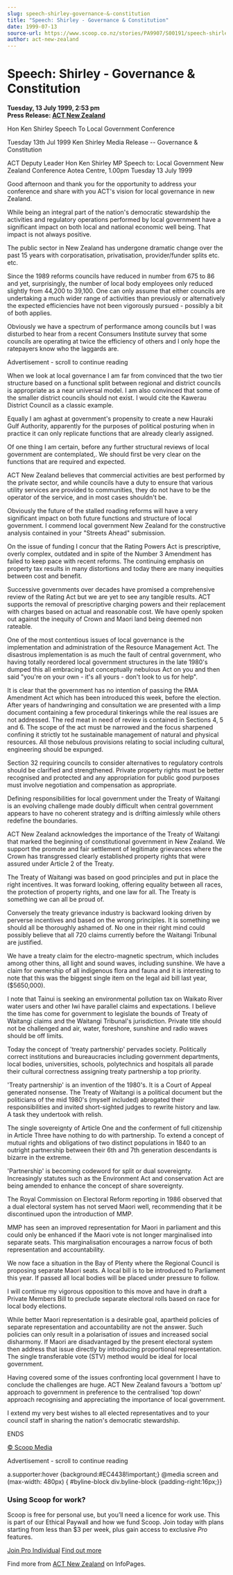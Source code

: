 ```yaml
---
slug: speech-shirley-governance-&-constitution
title: "Speech: Shirley - Governance & Constitution"
date: 1999-07-13
source-url: https://www.scoop.co.nz/stories/PA9907/S00191/speech-shirley-governance-constitution.htm
author: act-new-zealand
---
```

Speech: Shirley - Governance & Constitution
===========================================

**Tuesday, 13 July 1999, 2:53 pm**  
**Press Release: [ACT New Zealand](https://info.scoop.co.nz/ACT_New_Zealand)**

Hon Ken Shirley Speech To Local Government Conference

Tuesday 13th Jul 1999 Ken Shirley Media Release -- Governance & Constitution

ACT Deputy Leader Hon Ken Shirley MP Speech to: Local Government New Zealand Conference Aotea Centre, 1.00pm Tuesday 13 July 1999

Good afternoon and thank you for the opportunity to address your conference and share with you ACT's vision for local governance in new Zealand.

While being an integral part of the nation's democratic stewardship the activities and regulatory operations performed by local government have a significant impact on both local and national economic well being. That impact is not always positive.

The public sector in New Zealand has undergone dramatic change over the past 15 years with corporatisation, privatisation, provider/funder splits etc. etc.

Since the 1989 reforms councils have reduced in number from 675 to 86 and yet, surprisingly, the number of local body employees only reduced slightly from 44,200 to 39,100. One can only assume that either councils are undertaking a much wider range of activities than previously or alternatively the expected efficiencies have not been vigorously pursued - possibly a bit of both applies.

Obviously we have a spectrum of performance among councils but I was disturbed to hear from a recent Consumers Institute survey that some councils are operating at twice the efficiency of others and I only hope the ratepayers know who the laggards are.

Advertisement - scroll to continue reading





When we look at local governance I am far from convinced that the two tier structure based on a functional split between regional and district councils is appropriate as a near universal model. I am also convinced that some of the smaller district councils should not exist. I would cite the Kawerau District Council as a classic example.

Equally I am aghast at government's propensity to create a new Hauraki Gulf Authority, apparently for the purposes of political posturing when in practice it can only replicate functions that are already clearly assigned.

Of one thing I am certain, before any further structural reviews of local government are contemplated,. We should first be very clear on the functions that are required and expected.

ACT New Zealand believes that commercial activities are best performed by the private sector, and while councils have a duty to ensure that various utility services are provided to communities, they do not have to be the operator of the service, and in most cases shouldn't be.

Obviously the future of the stalled roading reforms will have a very significant impact on both future functions and structure of local government. I commend local government New Zealand for the constructive analysis contained in your "Streets Ahead" submission.

On the issue of funding I concur that the Rating Powers Act is prescriptive, overly complex, outdated and in spite of the Number 3 Amendment has failed to keep pace with recent reforms. The continuing emphasis on property tax results in many distortions and today there are many inequities between cost and benefit.

Successive governments over decades have promised a comprehensive review of the Rating Act but we are yet to see any tangible results. ACT supports the removal of prescriptive charging powers and their replacement with charges based on actual and reasonable cost. We have openly spoken out against the inequity of Crown and Maori land being deemed non rateable.

One of the most contentious issues of local governance is the implementation and administration of the Resource Management Act. The disastrous implementation is as much the fault of central government, who having totally reordered local government structures in the late 1980's dumped this all embracing but conceptually nebulous Act on you and then said "you're on your own - it's all yours - don't look to us for help".

It is clear that the government has no intention of passing the RMA Amendment Act which has been introduced this week, before the election. After years of handwringing and consultation we are presented with a limp document containing a few procedural tinkerings while the real issues are not addressed. The red meat in need of review is contained in Sections 4, 5 and 6. The scope of the act must be narrowed and the focus sharpened confining it strictly tot he sustainable management of natural and physical resources. All those nebulous provisions relating to social including cultural, engineering should be expunged.

Section 32 requiring councils to consider alternatives to regulatory controls should be clarified and strengthened. Private property rights must be better recognised and protected and any appropriation for public good purposes must involve negotiation and compensation as appropriate.

Defining responsibilities for local government under the Treaty of Waitangi is an evolving challenge made doubly difficult when central government appears to have no coherent strategy and is drifting aimlessly while others redefine the boundaries.

ACT New Zealand acknowledges the importance of the Treaty of Waitangi that marked the beginning of constitutional government in New Zealand. We support the promote and fair settlement of legitimate grievances where the Crown has transgressed clearly established property rights that were assured under Article 2 of the Treaty.

The Treaty of Waitangi was based on good principles and put in place the right incentives. It was forward looking, offering equality between all races, the protection of property rights, and one law for all. The Treaty is something we can all be proud of.

Conversely the treaty grievance industry is backward looking driven by perverse incentives and based on the wrong principles. It is something we should all be thoroughly ashamed of. No one in their right mind could possibly believe that all 720 claims currently before the Waitangi Tribunal are justified.

We have a treaty claim for the electro-magnetic spectrum, which includes among other thins, all light and sound waves, including sunshine. We have a claim for ownership of all indigenous flora and fauna and it is interesting to note that this was the biggest single item on the legal aid bill last year, ($5650,000).

I note that Tainui is seeking an environmental pollution tax on Waikato River water users and other Iwi have parallel claims and expectations. I believe the time has come for government to legislate the bounds of Treaty of Waitangi claims and the Waitangi Tribunal's jurisdiction. Private title should not be challenged and air, water, foreshore, sunshine and radio waves should be off limits.

Today the concept of 'treaty partnership' pervades society. Politically correct institutions and bureaucracies including government departments, local bodies, universities, schools, polytechnics and hospitals all parade their cultural correctness assigning treaty partnership a top priority.

'Treaty partnership' is an invention of the 1980's. It is a Court of Appeal generated nonsense. The Treaty of Waitangi is a political document but the politicians of the mid 1980's (myself included) abrogated their responsibilities and invited short-sighted judges to rewrite history and law. A task they undertook with relish.

The single sovereignty of Article One and the conferment of full citizenship in Article Three have nothing to do with partnership. To extend a concept of mutual rights and obligations of two distinct populations in 1840 to an outright partnership between their 6th and 7th generation descendants is bizarre in the extreme.

'Partnership' is becoming codeword for split or dual sovereignty. Increasingly statutes such as the Environment Act and conservation Act are being amended to enhance the concept of share sovereignty.

The Royal Commission on Electoral Reform reporting in 1986 observed that a dual electoral system has not served Maori well, recommending that it be discontinued upon the introduction of MMP.

MMP has seen an improved representation for Maori in parliament and this could only be enhanced if the Maori vote is not longer marginalised into separate seats. This marginalisation encourages a narrow focus of both representation and accountability.

We now face a situation in the Bay of Plenty where the Regional Council is proposing separate Maori seats. A local bill is to be introduced to Parliament this year. If passed all local bodies will be placed under pressure to follow.

I will continue my vigorous opposition to this move and have in draft a Private Members Bill to preclude separate electoral rolls based on race for local body elections.

While better Maori representation is a desirable goal, apartheid policies of separate representation and accountability are not the answer. Such policies can only result in a polarisation of issues and increased social disharmony. If Maori are disadvantaged by the present electoral system then address that issue directly by introducing proportional representation. The single transferable vote (STV) method would be ideal for local government.

Having covered some of the issues confronting local government I have to conclude the challenges are huge. ACT New Zealand favours a 'bottom up' approach to government in preference to the centralised 'top down' approach recognising and appreciating the importance of local government.

I extend my very best wishes to all elected representatives and to your council staff in sharing the nation's democratic stewardship.

ENDS

[© Scoop Media](http://www.scoop.co.nz/about/terms.html)  

Advertisement - scroll to continue reading



a.supporter:hover {background:#EC4438!important;} @media screen and (max-width: 480px) { #byline-block div.byline-block {padding-right:16px;}}

### Using Scoop for work?

Scoop is free for personal use, but you’ll need a licence for work use. This is part of our Ethical Paywall and how we fund Scoop. Join today with plans starting from less than $3 per week, plus gain access to exclusive _Pro_ features.  
  
[Join Pro Individual](https://pro.scoop.co.nz/Individual/?from=ProIn24) [Find out more](https://pro.scoop.co.nz/using-scoop-for-work/?from=ProIn24)

Find more from [ACT New Zealand](https://info.scoop.co.nz/ACT_New_Zealand) on InfoPages.